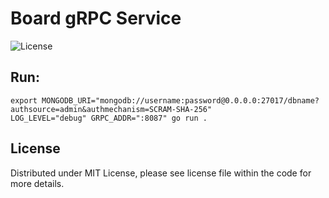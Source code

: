 # Board gRPC Service

![License](https://img.shields.io/dub/l/vibe-d.svg)

## Run:

```shell
export MONGODB_URI="mongodb://username:password@0.0.0.0:27017/dbname?authsource=admin&authmechanism=SCRAM-SHA-256"
LOG_LEVEL="debug" GRPC_ADDR=":8087" go run .
```

## License

Distributed under MIT License, please see license file within the code for more details.
